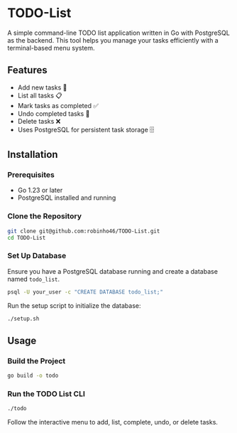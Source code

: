 # TODO-List

A simple command-line TODO list application written in Go with PostgreSQL as the backend. This tool helps you manage your tasks efficiently with a terminal-based menu system.

## Features

- Add new tasks 📝
- List all tasks 📋
- Mark tasks as completed ✅
- Undo completed tasks 🔄
- Delete tasks ❌
- Uses PostgreSQL for persistent task storage 🗄️

## Installation

### Prerequisites

- Go 1.23 or later
- PostgreSQL installed and running

### Clone the Repository

```sh
git clone git@github.com:robinho46/TODO-List.git
cd TODO-List
```

### Set Up Database

Ensure you have a PostgreSQL database running and create a database named `todo_list`.

```sh
psql -U your_user -c "CREATE DATABASE todo_list;"
```

Run the setup script to initialize the database:

```sh
./setup.sh
```

## Usage

### Build the Project

```sh
go build -o todo
```

### Run the TODO List CLI

```sh
./todo
```

Follow the interactive menu to add, list, complete, undo, or delete tasks.
